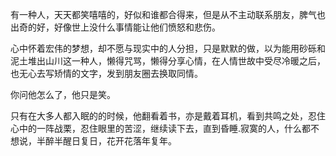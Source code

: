 有一种人，天天都笑嘻嘻的，好似和谁都合得来，但是从不主动联系朋友，脾气也出奇的好，好像世上没什么事情能让他们愤怒和悲伤。

心中怀着宏伟的梦想，却不愿与现实中的人分担，只是默默的做，以为能用砂砾和泥土堆出山川这一种人，懒得咒骂，懒得分享心情，在人情世故中受尽冷暖之后，也无心去写矫情的文字，发到朋友圈去换取同情。

你问他怎么了，他只是笑。

只有在大多人都入眠的的时候，他翻看着书，亦是戴着耳机，看到共鸣之处，忍住心中的一阵战栗，忍住眼里的苦涩，继续读下去，直到昏睡.寂寞的人，什么都不想说，半醉半醒日复日，花开花落年复年。

